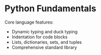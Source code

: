 # Python Fundamentals

Core language features:
- Dynamic typing and duck typing
- Indentation for code blocks
- Lists, dictionaries, sets, and tuples
- Comprehensive standard library